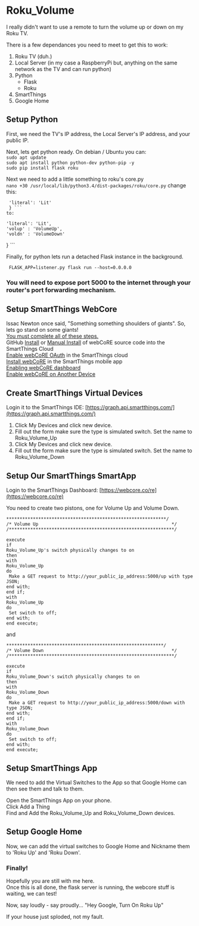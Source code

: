 # Roku_Volume

I really didn't want to use a remote to turn the volume up or down on my Roku TV. 

There is a few dependances you need to meet to get this to work:
1. Roku TV (duh.)
2. Local Server (in my case a RaspberryPi but, anything on the same network as the TV and can run python)  
3. Python 
   * Flask 
   * Roku
4. SmartThings  
5. Google Home  


## Setup Python
First, we need the TV's IP address, the Local Server's IP address, and your public IP.  

Next, lets get python ready. On debian / Ubuntu you can:  
  `sudo apt update`  
  `sudo apt install python python-dev python-pip -y`  
  `sudo pip install flask roku`  
  
Next we need to add a little something to roku's core.py  
 `nano +30 /usr/local/lib/python3.4/dist-packages/roku/core.py`
 change this:  
   ```     
    'literal': 'Lit'
    } ``` 
 to:  
  ```     
    'literal': 'Lit',
    'volup' : 'VolumeUp',
    'voldn' : 'VolumeDown'
} ```  

Finally, for python lets run a detached Flask instance in the background.

`  FLASK_APP=listener.py flask run --host=0.0.0.0 `  

### You will need to expose port 5000 to the internet through your router's port forwarding mechanism.   


## Setup SmartThings WebCore
 Issac Newton once said, "Something something shoulders of giants". So, lets go stand on some giants!  
[You must complete all of these steps.](https://wiki.webcore.co/#Installing_webCoRE)  
GitHub [Install](https://wiki.webcore.co/GitHub_Install) or [Manual Install](https://wiki.webcore.co/Manual_Install) of webCoRE source code into the SmartThings Cloud  
[Enable webCoRE OAuth](https://wiki.webcore.co/Enable_webCoRE_OAuth) in the SmartThings cloud  
[Install webCoRE](https://wiki.webcore.co/Install_webCoRE) in the SmartThings mobile app  
[Enabling webCoRE dashboard](https://wiki.webcore.co/Enabling_webCoRE_dashboard)  
[Enable webCoRE on Another Device](https://wiki.webcore.co/Enable_webCoRE_on_Another_Device)  
  
## Create SmartThings Virtual Devices  
Login it to the SmartThings IDE: [https://graph.api.smartthings.com/](https://graph.api.smartthings.com/)  
1. Click My Devices and click new device.  
2. Fill out the form make sure the type is simulated switch.  Set the name to Roku_Volume_Up  
3. Click My Devices and click new device.  
4. Fill out the form make sure the type is simulated switch.  Set the name to Roku_Volume_Down  



## Setup Our SmartThings SmartApp 
Login to the SmartThings Dashboard: [https://webcore.co/re](https://webcore.co/re)  

You need to create two pistons, one for Volume Up and Volume Down.  
``` 
************************************************************/
/* Volume Up                                                  */
/**************************************************************/

execute
if
Roku_Volume_Up's switch physically changes to on
then
with
Roku_Volume_Up
do
 Make a GET request to http://your_public_ip_address:5000/up with type JSON;
end with;
end if;
with
Roku_Volume_Up
do
 Set switch to off;
end with;
end execute;
```  
and  

```
***********************************************************/
/* Volume Down                                                */
/**************************************************************/
 
execute
if
Roku_Volume_Down's switch physically changes to on
then
with
Roku_Volume_Down
do
 Make a GET request to http://your_public_ip_address:5000/down with type JSON;
end with;
end if;
with
Roku_Volume_Down
do
 Set switch to off;
end with;
end execute;
``` 
## Setup SmartThings App
We need to add the Virtual Switches to the App so that Google Home can then see them and talk to them.  

Open the SmartThings App on your phone.  
Click Add a Thing  
Find and Add the Roku_Volume_Up and Roku_Volume_Down devices.  

## Setup Google Home
Now, we can add the virtual switches to Google Home and Nickname them to 'Roku Up' and 'Roku Down'.  

### Finally!
Hopefully you are still with me here.  
Once this is all done, the flask server is running, the webcore stuff is waiting, we can test!  

Now, say loudly - say proudly... "Hey Google, Turn On Roku Up"  

If your house just sploded, not my fault.  

